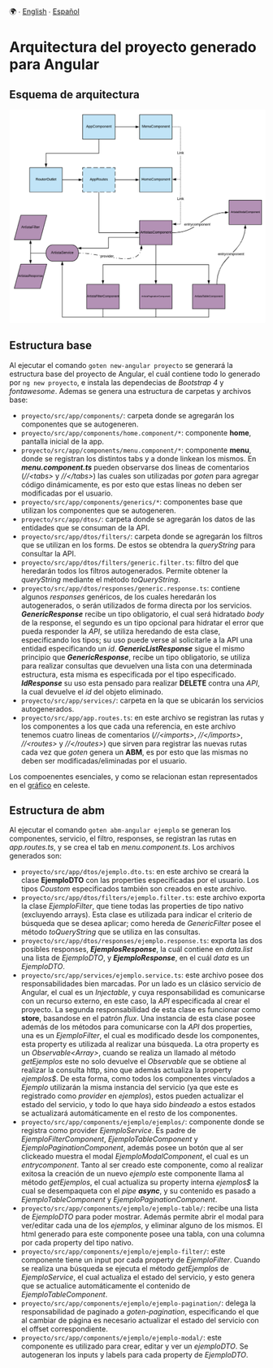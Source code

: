 🌍 ∙ [English](angular.md) ∙ [Español](angular-es.md)

# Arquitectura del proyecto generado para Angular

## Esquema de arquitectura <a name="angular-architecture"></a>
![angular-architecture](./angular-architecture.png)

## Estructura base

Al ejecutar el comando `goten new-angular proyecto` se generará la estructura base del proyecto de Angular, el cuál contiene todo lo generado por `ng new proyecto`, e instala las dependecias de *Bootstrap 4* y *fontawesome*. Ademas se genera una estructura de carpetas y archivos base:  
- `proyecto/src/app/components/`: carpeta donde se agregarán los componentes que se autogeneren.  
- `proyecto/src/app/components/home.component/*`: componente **home**, pantalla inicial de la app.  
- `proyecto/src/app/components/menu.component/*`: componente **menu**, donde se registran los distintos tabs y a donde linkean los mismos. En ***menu.component.ts*** pueden observarse dos lineas de comentarios (*//\<tabs>* y *//\</tabs>*) las cuales son utilizadas por *goten* para agregar código dinámicamente, es por esto que estas líneas no deben ser modificadas por el usuario.  
- `proyecto/src/app/components/generics/*`: componentes base que utilizan los componentes que se autogeneren.  
- `proyecto/src/app/dtos/`: carpeta donde se agregarán los datos de las entidades que se consuman de la API.  
- `proyecto/src/app/dtos/filters/`: carpeta donde se agregarán los filtros que se utilizan en los forms. De estos se obtendra la *queryString* para consultar la API.  
- `proyecto/src/app/dtos/filters/generic.filter.ts`: filtro del que heredarán todos los filtros autogenerados. Permite obtener la *queryString* mediante el método *toQueryString*.  
- `proyecto/src/app/dtos/responses/generic.response.ts`: contiene algunos *responses* genéricos, de los cuales heredarán los autogenerados, o serán utilizados de forma directa por los servicios. ***GenericResponse*** recibe un tipo obligatorio, el cual será hidratado *body* de la response, el segundo es un tipo opcional para hidratar el error que pueda responder la *API*, se utiliza heredando de esta clase, especificando los tipos; su uso puede verse al solicitarle a la API una entidad especificando un *id*. ***GenericListResponse*** sigue el mismo principio que ***GenericResponse***, recibe un tipo obligatorio, se utiliza para realizar consultas que devuelven una lista con una determinada estructura, esta misma es especificada por el tipo especificado. ***IdResponse*** su uso esta pensado para realizar **DELETE** contra una *API*, la cual devuelve el *id* del objeto eliminado.  
- `proyecto/src/app/services/`: carpeta en la que se ubicarán los servicios autogenerados.  
- `proyecto/src/app/app.routes.ts`: en este archivo se registran las rutas y los componentes a los que cada una referencia, en este archivo tenemos cuatro lineas de comentarios (*//\<imports>*, *//\</imports>*, *//\<routes>* y *//\</routes>*) que sirven para registrar las nuevas rutas cada vez que *goten* genera un **ABM**, es por esto que las mismas no deben ser modificadas/eliminadas por el usuario.  

Los compoenentes esenciales, y como se relacionan estan representados en el [gráfico](#angular-architecture) en celeste.

## Estructura de abm

Al ejecutar el comando `goten abm-angular ejemplo` se generan los componentes, servicio, el filtro, responses, se registran las rutas en *app.routes.ts*, y se crea el tab en *menu.component.ts*. Los archivos generados son:  
- `proyecto/src/app/dtos/ejemplo.dto.ts`: en este archivo se creará la clase **EjemploDTO** con las properties especificadas por el usuario. Los tipos *Coustom* especificados también son creados en este archivo.  
- `proyecto/src/app/dtos/filters/ejemplo.filter.ts`: este archivo exporta la clase *EjemploFilter*, que tiene todas las properties de tipo nativo (excluyendo arrays). Esta clase es utilizada para indicar el criterio de búsqueda que se desea aplicar; como hereda de *GenericFilter* posee el método *toQueryString* que se utiliza en las consultas.  
- `proyecto/src/app/dtos/responses/ejemplo.response.ts`: exporta las dos posibles responses, ***EjemplosResponse***, la cuál contiene en *data.list* una lista de *EjemploDTO*, y ***EjemploResponse***, en el cuál *data* es un *EjemploDTO*.  
- `proyecto/src/app/services/ejemplo.service.ts`: este archivo posee dos responsabilidades bien marcadas. Por un lado es un clásico servicio de Angular, el cual es un *Injectable*, y cuya responsabilidad es comunicarse con un recurso externo, en este caso, la *API* especificada al crear el proyecto. La segunda responsabilidad de esta clase es funcionar como **store**, basandose en el patrón *flux*. Una instancia de esta clase posee además de los métodos para comunicarse con la *API* dos properties, una es un *EjemploFilter*, el cual es modificado desde los componentes, esta property es utilizada al realizar una búsqueda. La otra property es un *Observable<Array<EjemplosResponse>>*, cuando se realiza un llamado al método *getEjemplos* este no solo devuelve el *Observable* que se obtiene al realizar la consulta http, sino que además actualiza la property *ejemplos$*. De esta forma, como todos los componentes vinculados a *Ejemplo* utilizarán la misma instancia del servicio (ya que este es registrado como *provider* en *ejemplos*), estos pueden actualizar el estado del servicio, y todo lo que haya sido *bindeado* a estos estados se actualizará automáticamente en el resto de los componentes.  
- `proyecto/src/app/components/ejemplo/ejemplos/`: componente donde se registra como provider *EjemploService*. Es padre de *EjemploFilterComponent*, *EjemploTableComponent* y *EjemploPaginationComponent*, además posee un botón que al ser clickeado muestra el modal *EjemploModalComponent*, el cual es un *entrycomponent*. Tanto al ser creado este componente, como al realizar exitosa la creación de un nuevo *ejemplo* este componente llama al método *getEjemplos*, el cual actualiza su property interna *ejemplos$* la cual se desempaqueta con el *pipe* ***async***, y su contenido es pasado a *EjemploTableComponent* y *EjemploPaginationComponent*.  
- `proyecto/src/app/components/ejemplo/ejemplo-table/`: recibe una lista de *EjemploDTO* para poder mostrar. Además permite abrir el modal para ver/editar cada una de los *ejemplos*, y eliminar alguno de los mismos. El html generado para este componente posee una tabla, con una columna por cada property del tipo nativo.  
- `proyecto/src/app/components/ejemplo/ejemplo-filter/`: este componente tiene un input por cada property de *EjemploFilter*. Cuando se realiza una búsqueda se ejecuta el método *getEjemplos* de *EjemploService*, el cual actualiza el estado del servicio, y esto genera que se actualice automáticamente el contenido de *EjemploTableComponent*.  
- `proyecto/src/app/components/ejemplo/ejemplo-pagination/`: delega la responsabilidad de paginado a *goten-pagination*, especificando el que al cambiar de página es necesario actualizar el estado del servicio con el offset correspondiente.  
- `proyecto/src/app/components/ejemplo/ejemplo-modal/`: este componente es utilizado para crear, editar y ver un *ejemploDTO*. Se autogeneran los inputs y labels para cada property de *EjemploDTO*.